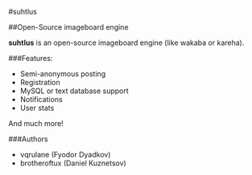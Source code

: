 #suhtlus

##Open-Source imageboard engine

**suhtlus** is an open-source imageboard engine (like wakaba or kareha). 

###Features:

* Semi-anonymous posting
* Registration
* MySQL or text database support
* Notifications
* User stats

And much more!

###Authors

* vqrulane (Fyodor Dyadkov)
* brotheroftux (Daniel Kuznetsov)